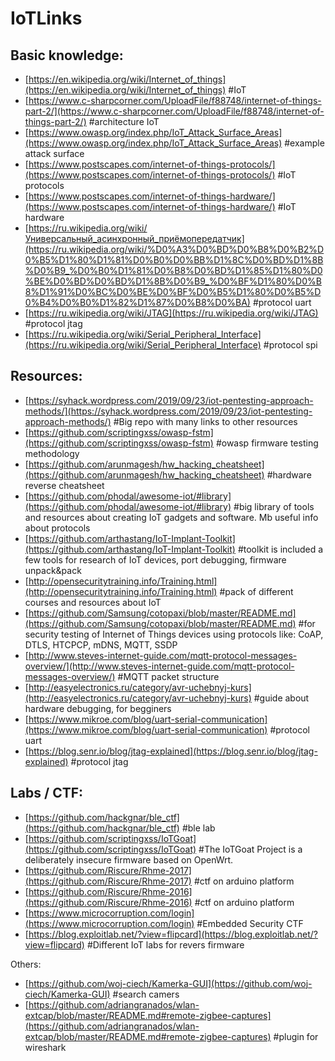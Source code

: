 # IoTLinks
## Basic knowledge:

- [https://en.wikipedia.org/wiki/Internet_of_things](https://en.wikipedia.org/wiki/Internet_of_things) #IoT
- [https://www.c-sharpcorner.com/UploadFile/f88748/internet-of-things-part-2/](https://www.c-sharpcorner.com/UploadFile/f88748/internet-of-things-part-2/) #architecture IoT
- [https://www.owasp.org/index.php/IoT_Attack_Surface_Areas](https://www.owasp.org/index.php/IoT_Attack_Surface_Areas) #example attack surface
- [https://www.postscapes.com/internet-of-things-protocols/](https://www.postscapes.com/internet-of-things-protocols/) #IoT protocols
- [https://www.postscapes.com/internet-of-things-hardware/](https://www.postscapes.com/internet-of-things-hardware/) #IoT hardware
- [https://ru.wikipedia.org/wiki/Универсальный_асинхронный_приёмопередатчик](https://ru.wikipedia.org/wiki/%D0%A3%D0%BD%D0%B8%D0%B2%D0%B5%D1%80%D1%81%D0%B0%D0%BB%D1%8C%D0%BD%D1%8B%D0%B9_%D0%B0%D1%81%D0%B8%D0%BD%D1%85%D1%80%D0%BE%D0%BD%D0%BD%D1%8B%D0%B9_%D0%BF%D1%80%D0%B8%D1%91%D0%BC%D0%BE%D0%BF%D0%B5%D1%80%D0%B5%D0%B4%D0%B0%D1%82%D1%87%D0%B8%D0%BA) #protocol uart
- [https://ru.wikipedia.org/wiki/JTAG](https://ru.wikipedia.org/wiki/JTAG) #protocol jtag
- [https://ru.wikipedia.org/wiki/Serial_Peripheral_Interface](https://ru.wikipedia.org/wiki/Serial_Peripheral_Interface) #protocol spi

## Resources:

- [https://syhack.wordpress.com/2019/09/23/iot-pentesting-approach-methods/](https://syhack.wordpress.com/2019/09/23/iot-pentesting-approach-methods/) #Big repo with many links to other resources
- [https://github.com/scriptingxss/owasp-fstm](https://github.com/scriptingxss/owasp-fstm) #owasp firmware testing methodology
- [https://github.com/arunmagesh/hw_hacking_cheatsheet](https://github.com/arunmagesh/hw_hacking_cheatsheet) #hardware reverse cheatsheet
- [https://github.com/phodal/awesome-iot/#library](https://github.com/phodal/awesome-iot/#library) #big library of tools and resources about creating IoT gadgets and software. Mb useful info about protocols
- [https://github.com/arthastang/IoT-Implant-Toolkit](https://github.com/arthastang/IoT-Implant-Toolkit) #toolkit is included a few tools for research of IoT devices, port debugging, firmware unpack&pack
- [http://opensecuritytraining.info/Training.html](http://opensecuritytraining.info/Training.html) #pack of different courses and resources about IoT
- [https://github.com/Samsung/cotopaxi/blob/master/README.md](https://github.com/Samsung/cotopaxi/blob/master/README.md) #for security testing of Internet of Things devices using protocols like: CoAP, DTLS, HTCPCP, mDNS, MQTT, SSDP
- [http://www.steves-internet-guide.com/mqtt-protocol-messages-overview/](http://www.steves-internet-guide.com/mqtt-protocol-messages-overview/) #MQTT packet structure
- [http://easyelectronics.ru/category/avr-uchebnyj-kurs](http://easyelectronics.ru/category/avr-uchebnyj-kurs) #guide about hardware debugging, for begginers
- [https://www.mikroe.com/blog/uart-serial-communication](https://www.mikroe.com/blog/uart-serial-communication) #protocol uart
- [https://blog.senr.io/blog/jtag-explained](https://blog.senr.io/blog/jtag-explained) #protocol jtag

## Labs / CTF:

- [https://github.com/hackgnar/ble_ctf](https://github.com/hackgnar/ble_ctf) #ble lab
- [https://github.com/scriptingxss/IoTGoat](https://github.com/scriptingxss/IoTGoat) #The IoTGoat Project is a deliberately insecure firmware based on OpenWrt.
- [https://github.com/Riscure/Rhme-2017](https://github.com/Riscure/Rhme-2017) #ctf on arduino platform
- [https://github.com/Riscure/Rhme-2016](https://github.com/Riscure/Rhme-2016) #ctf on arduino platform
- [https://www.microcorruption.com/login](https://www.microcorruption.com/login) #Embedded Security CTF
- [https://blog.exploitlab.net/?view=flipcard](https://blog.exploitlab.net/?view=flipcard) #Different IoT labs for revers firmware

Others:

- [https://github.com/woj-ciech/Kamerka-GUI](https://github.com/woj-ciech/Kamerka-GUI) #search camers
- [https://github.com/adriangranados/wlan-extcap/blob/master/README.md#remote-zigbee-captures](https://github.com/adriangranados/wlan-extcap/blob/master/README.md#remote-zigbee-captures) #plugin for wireshark
